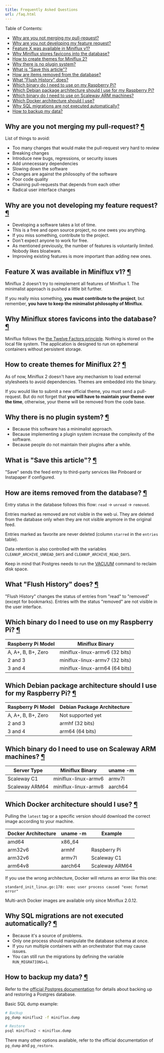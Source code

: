 ```yaml
---
title: Frequently Asked Questions
url: /faq.html
---
```


Table of Contents:

- [Why are you not merging my pull-request?](#pull-request)
- [Why are you not developing my feature request?](#feature-request)
- [Feature X was available in Miniflux v1?](#missing-feature-v2)
- [Why Miniflux stores favicons into the database?](#favicons-storage)
- [How to create themes for Miniflux 2?](#themes)
- [Why there is no plugin system?](#plugins)
- [What is "Save this article"?](#save-article)
- [How are items removed from the database?](#entries-suppression)
- [What "Flush History" does?](#flush-history)
- [Which binary do I need to use on my Raspberry Pi?](#arm-pi)
- [Which Debian package architecture should I use for my Raspberry Pi?](#debian-pi-arch)
- [Which binary do I need to use on Scaleway ARM machines?](#arm-scaleway)
- [Which Docker architecture should I use?](#docker-arch)
- [Why SQL migrations are not executed automatically?](#sql-migrations)
- [How to backup my data?](#backup)

<h2 id="pull-request">Why are you not merging my pull-request? <a class="anchor" href="#pull-request" title="Permalink">¶</a></h2>

List of things to avoid:

- Too many changes that would make the pull-request very hard to review
- Breaking changes
- Introduce new bugs, regressions, or security issues
- Add unnecessary dependencies
- Slowing down the software
- Changes are against the philosophy of the software
- Poor code quality
- Chaining pull-requests that depends from each other
- Radical user interface changes

<h2 id="feature-request">Why are you not developing my feature request? <a class="anchor" href="#feature-request" title="Permalink">¶</a></h2>

- Developing a software takes a lot of time.
- This is a free and open source project, no one owes you anything.
- If you miss something, contribute to the project.
- Don't expect anyone to work for free.
- As mentioned previously, the number of features is voluntarily limited. Nobody likes bloatware.
- Improving existing features is more important than adding new ones.

<h2 id="missing-feature-v2">Feature X was available in Miniflux v1? <a class="anchor" href="#missing-feature-v2" title="Permalink">¶</a></h2>

Miniflux 2 doesn't try to reimplement all features of Miniflux 1.
The minimalist approach is pushed a little bit further.

If you really miss something, **you must contribute to the project**, but remember, **you have to keep the minimalist philosophy of Miniflux**.

<h2 id="favicons-storage">Why Miniflux stores favicons into the database? <a class="anchor" href="#favicons-storage" title="Permalink">¶</a></h2>

Miniflux follows the [the Twelve Factors principle](https://12factor.net/).
Nothing is stored on the local file system.
The application is designed to run on ephemeral containers without persistent storage.

<h2 id="themes">How to create themes for Miniflux 2? <a class="anchor" href="#themes" title="Permalink">¶</a></h2>

As of now, Miniflux 2 doesn't have any mechanism to load external stylesheets to avoid dependencies.
Themes are embedded into the binary.

If you would like to submit a new official theme, you must send a pull-request.
But do not forget that **you will have to maintain your theme over the time**, otherwise, your theme will be removed from the code base.

<h2 id="plugins">Why there is no plugin system? <a class="anchor" href="#plugins" title="Permalink">¶</a></h2>

- Because this software has a minimalist approach.
- Because implementing a plugin system increase the complexity of the software.
- Because people do not maintain their plugins after a while.

<h2 id="save-article">What is "Save this article"? <a class="anchor" href="#save-article" title="Permalink">¶</a></h2>

"Save" sends the feed entry to third-party services like Pinboard or Instapaper if configured.

<h2 id="entries-suppression">How are items removed from the database? <a class="anchor" href="#entries-suppression" title="Permalink">¶</a></h2>

Entry status in the database follows this flow: <code>read</code> -> <code>unread</code> -> <code>removed</code>.

Entries marked as removed are not visible in the web ui.
They are deleted from the database only when they are not visible anymore in the original feed.

Entries marked as favorite are never deleted (column <code>starred</code> in the <code>entries</code> table).

Data retention is also controlled with the variables <code>CLEANUP_ARCHIVE_UNREAD_DAYS</code> and <code>CLEANUP_ARCHIVE_READ_DAYS</code>.

Keep in mind that Postgres needs to run the <a href="https://www.postgresql.org/docs/current/sql-vacuum.html">VACUUM</a> command to reclaim disk space.

<h2 id="flush-history">What "Flush History" does? <a class="anchor" href="#flush-history" title="Permalink">¶</a></h2>

"Flush History" changes the status of entries from "read" to "removed" (except for bookmarks).
Entries with the status "removed" are not visible in the user interface.

<h2 id="arm-pi">Which binary do I need to use on my Raspberry Pi? <a class="anchor" href="#arm-pi" title="Permalink">¶</a></h2>

Raspberry Pi Model  | Miniflux Binary
--------------------|---------------------
A, A+, B, B+, Zero  | miniflux-linux-armv6 (32 bits)
2 and 3             | miniflux-linux-armv7 (32 bits)
3 and 4             | miniflux-linux-arm64 (64 bits)

<h2 id="debian-pi-arch">Which Debian package architecture should I use for my Raspberry Pi? <a class="anchor" href="#debian-pi-arch" title="Permalink">¶</a></h2>

Raspberry Pi Model  | Debian Package Architecture
--------------------|---------------------
A, A+, B, B+, Zero  | Not supported yet
2 and 3             | armhf (32 bits)
3 and 4             | arm64 (64 bits)

<h2 id="arm-scaleway">Which binary do I need to use on Scaleway ARM machines? <a class="anchor" href="#arm-scaleway" title="Permalink">¶</a></h2>

Server Type    | Miniflux Binary       | uname -m
---------------|-----------------------|---------
Scaleway C1    | miniflux-linux-armv6  |  armv7l
Scaleway ARM64 | miniflux-linux-armv8  |  aarch64

<h2 id="docker-arch">Which Docker architecture should I use? <a class="anchor" href="#docker-arch" title="Permalink">¶</a></h2>

Pulling the `latest` tag or a specific version should download the correct image according to your machine.

Docker Architecture | uname -m | Example
--------------------|----------|---------------
amd64               |  x86_64  |
arm32v6             |  armhf   | Raspberry Pi
arm32v6             |  armv7l  | Scaleway C1
arm64v8             |  aarch64 | Scaleway ARM64

If you use the wrong architecture, Docker will returns an error like this one:

```
standard_init_linux.go:178: exec user process caused "exec format error"
```

<p class="info">Multi-arch Docker images are available only since Miniflux 2.0.12.</p>

<h2 id="sql-migrations">Why SQL migrations are not executed automatically? <a class="anchor" href="#sql-migrations" title="Permalink">¶</a></h2>

- Because it's a source of problems.
- Only one process should manipulate the database schema at once.
- If you run multiple containers with an orchestrator that may cause issues.
- You can still run the migrations by defining the variable `RUN_MIGRATIONS=1`.

<h2 id="backup">How to backup my data? <a class="anchor" href="#backup" title="Permalink">¶</a></h2>

Refer to the [official Postgres documentation](https://www.postgresql.org/docs/current/backup.html) for details about backing up and restoring a Postgres database.

Basic SQL dump example:

```bash
# Backup
pg_dump miniflux2 -f miniflux.dump

# Restore
psql miniflux2 < miniflux.dump
```

There many other options available, refer to the official documentation of `pg_dump` and `pg_restore`.
